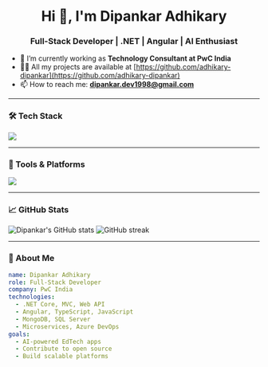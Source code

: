 <h1 align="center">Hi 👋, I'm Dipankar Adhikary</h1>
<h3 align="center">Full-Stack Developer | .NET | Angular | AI Enthusiast</h3>

- 🌱 I’m currently working as **Technology Consultant at PwC India**
- 👨‍💻 All my projects are available at [https://github.com/adhikary-dipankar](https://github.com/adhikary-dipankar)
- 📫 How to reach me: **dipankar.dev1998@gmail.com**

---

### 🛠️ Tech Stack
<p align="left">
  <img src="https://skillicons.dev/icons?i=dotnet,angular,nodejs,ts,js,html,css,mysql,mongodb,azure" />
</p>

---

### 🔧 Tools & Platforms
<p align="left">
  <img src="https://skillicons.dev/icons?i=git,github,vscode,postman,figma,linux,azure" />
</p>

---

### 📈 GitHub Stats
<p align="left">
  <img src="https://github-readme-stats.vercel.app/api?username=adhikary-dipankar&show_icons=true&theme=radical" alt="Dipankar's GitHub stats" />
  <img src="https://github-readme-streak-stats.herokuapp.com/?user=adhikary-dipankar&theme=radical" alt="GitHub streak" />
</p>

---

### 🧠 About Me
```yaml
name: Dipankar Adhikary
role: Full-Stack Developer
company: PwC India
technologies:
  - .NET Core, MVC, Web API
  - Angular, TypeScript, JavaScript
  - MongoDB, SQL Server
  - Microservices, Azure DevOps
goals:
  - AI-powered EdTech apps
  - Contribute to open source
  - Build scalable platforms

